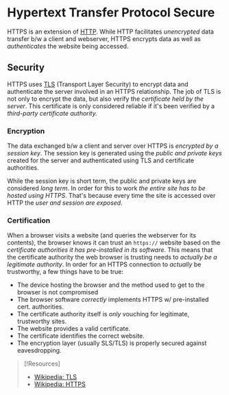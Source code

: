 
# Hypertext Transfer Protocol Secure
HTTPS is an extension of [HTTP](www/HTTP.md). While HTTP facilitates *unencrypted* data transfer b/w a client and webserver, HTTPS encrypts data as well as *authenticates* the website being accessed.
## Security
HTTPS uses [TLS](networking/protocols/TLS.md) (Transport Layer Security) to encrypt data and authenticate the server involved in an HTTPS relationship. The job of TLS is not only to encrypt the data, but also verify the *certificate held by the server*. This certificate is only considered reliable if it's been verified by a *third-party certificate authority.*
### Encryption
The data exchanged b/w a client and server over HTTPS is *encrypted by a session key*. The session key is generated using the *public and private keys* created for the server and authenticated using TLS and certificate authorities.

While the session key is short term, the public and private keys are considered *long term*. In order for this to work *the entire site has to be hosted using HTTPS*. That's because every time the site is accessed over HTTP the *user and session are exposed*.
### Certification
When a browser visits a website (and queries the webserver for its contents), the browser knows it can trust an `https://` website based on the *certificate authorities it has pre-installed in its software*. This means that the certificate authority the web browser is trusting needs to *actually be a legitimate authority*. In order for an HTTPS connection to *actually* be trustworthy, a few things have to be true:
- The device hosting the browser and the method used to get to the browser is not compromised
- The browser software *correctly* implements HTTPS w/ pre-installed cert. authorities.
- The certificate authority itself is *only* vouching for legitimate, trustworthy sites.
- The website provides a valid certificate.
- The certificate identifies the correct website.
- The encryption layer (usually SLS/TLS) is properly secured against eavesdropping.

> [!Resources]
> - [Wikipedia: TLS](https://en.wikipedia.org/wiki/Transport_Layer_Security#Certificate_authorities)
> - [Wikipedia: HTTPS](https://en.wikipedia.org/wiki/HTTPS#Security)
